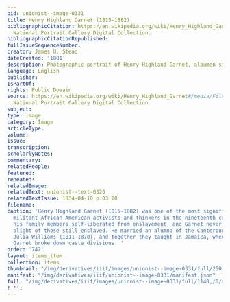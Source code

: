 ```yaml
---
pid: unionist--image-0331
title: Henry Highland Garnet (1815-1882)
bibliographicCitation: https://en.wikipedia.org/wiki/Henry_Highland_Garnet#/media/File:Henry_Highland_Garnet_by_James_U._Stead_crop.png,
  National Portrait Gallery Digital Collection.
bibliographicCitationRepublished: 
fullIssueSequenceNumber: 
creator: James U. Stead
dateCreated: '1881'
description: Photographic portrait of Henry Highland Garnet, albumen silver print
language: English
publisher: 
IsPartOf: 
rights: Public Domain
source: https://en.wikipedia.org/wiki/Henry_Highland_Garnet#/media/File:Henry_Highland_Garnet_by_James_U._Stead_crop.png,
  National Portrait Gallery Digital Collection.
subject: 
type: image
category: Image
articleType: 
volume: 
issue: 
transcription: 
scholarlyNotes: 
commentary: 
relatedPeople: 
featured: 
repeated: 
relatedImage: 
relatedText: unionist--text-0320
relatedTextIssue: 1834-04-10 p.03.20
filename: 
caption: 'Henry Highland Garnet (1815-1882) was one of the most significant and most
  militant African-American activists and thinkers in the nineteenth century. He and
  his family members self-liberated from enslavement, and Garnet never forgot the
  plight of those still enslaved. He married an alumna of the Canterbury Female Academy,
  Julia Williams (1811-1870), and together they taught in Jamaica, where Julia Williams
  Garnet broke down caste divisions. '
order: '742'
layout: items_item
collection: items
thumbnail: "/img/derivatives/iiif/images/unionist--image-0331/full/250,/0/default.jpg"
manifest: "/img/derivatives/iiif/unionist--image-0331/manifest.json"
full: "/img/derivatives/iiif/images/unionist--image-0331/full/1140,/0/default.jpg"
! '': 
---
```

